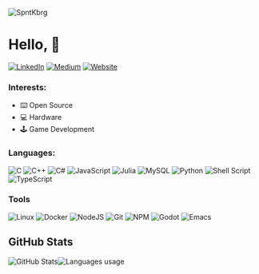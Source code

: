 ![SpntKbrg](https://socialify.git.ci/spntkbrg/spntkbrg/image?description=1&descriptionEditable=Suphanath%20Kaewboonruang&font=Rokkitt&logo=https%3A%2F%2Favatars.githubusercontent.com%2Fu%2F24301824&pattern=Circuit%20Board&theme=Dark)
# Hello, :wave:
<a href="https://www.linkedin.com/in/suphanath-kaewboonruang/">![LinkedIn](https://img.shields.io/badge/LinkedIn-0077B5?style=for-the-badge&logo=linkedin&logoColor=white)</a>
<a href="https://medium.com/@spntkbrg">![Medium](https://img.shields.io/badge/Medium-12100E?style=for-the-badge&logo=medium&logoColor=white)</a>
<a href="https://www.spntkbrg.com/">![Website](https://img.shields.io/badge/SpntKbrg.com-FF9900?style=for-the-badge)</a>
<!-- <a href="https://nettea.itch.io">![Itch.io](https://img.shields.io/badge/Itch-%23FF0B34.svg?style=for-the-badge&logo=Itch.io&logoColor=white)</a> -->
### Interests:
- ⌨️ Open Source
- 💻 Hardware
- 🕹️ Game Development
### Languages:
![C](https://img.shields.io/badge/c-%2300599C.svg?style=for-the-badge&logo=c&logoColor=white)
![C++](https://img.shields.io/badge/c++-%2300599C.svg?style=for-the-badge&logo=c%2B%2B&logoColor=white)
![C#](https://img.shields.io/badge/c%23-%23239120.svg?style=for-the-badge&logo=c-sharp&logoColor=white)
![JavaScript](https://img.shields.io/badge/javascript-%23323330.svg?style=for-the-badge&logo=javascript&logoColor=%23F7DF1E)
![Julia](https://img.shields.io/badge/-Julia-9558B2?style=for-the-badge&logo=julia&logoColor=white)
![MySQL](https://img.shields.io/badge/mysql-%2300f.svg?style=for-the-badge&logo=mysql&logoColor=white)
![Python](https://img.shields.io/badge/python-3670A0?style=for-the-badge&logo=python&logoColor=ffdd54)
![Shell Script](https://img.shields.io/badge/shell_script-%23121011.svg?style=for-the-badge&logo=gnu-bash&logoColor=white)
![TypeScript](https://img.shields.io/badge/typescript-%23007ACC.svg?style=for-the-badge&logo=typescript&logoColor=white)
### Tools
![Linux](https://img.shields.io/badge/Linux-FCC624?style=for-the-badge&logo=linux&logoColor=black)
![Docker](https://img.shields.io/badge/docker-%230db7ed.svg?style=for-the-badge&logo=docker&logoColor=white)
![NodeJS](https://img.shields.io/badge/node.js-6DA55F?style=for-the-badge&logo=node.js&logoColor=white)
![Git](https://img.shields.io/badge/git-%23F05033.svg?style=for-the-badge&logo=git&logoColor=white)
![NPM](https://img.shields.io/badge/NPM-%23000000.svg?style=for-the-badge&logo=npm&logoColor=white)
![Godot](https://img.shields.io/badge/GODOT-%23FFFFFF.svg?style=for-the-badge&logo=godot-engine)
![Emacs](https://img.shields.io/badge/Emacs-%237F5AB6.svg?&style=for-the-badge&logo=gnu-emacs&logoColor=white)

## GitHub Stats
<img align="center" src="https://github-readme-stats.vercel.app/api?username=SpntKbrg&show_icons=true&theme=vision-friendly-dark" alt="GitHub Stats"/><img align="center" src="https://github-readme-stats.vercel.app/api/top-langs/?username=SpntKbrg&layout=compact&theme=vision-friendly-dark" alt="Languages usage"/>

